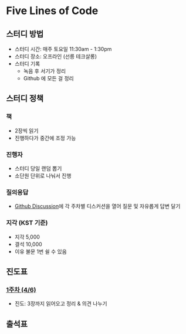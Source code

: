 # Five Lines of Code

## 스터디 방법

- 스터디 시간: 매주 토요일 11:30am - 1:30pm
- 스터디 장소: 오프라인 (선릉 테크살롱)
- 스터디 기록
  - 녹음 후 서기가 정리
  - Github 에 모든 걸 정리

## 스터디 정책

### 책

- 2장씩 읽기
- 진행하다가 중간에 조정 가능

### 진행자

- 스터디 당일 랜덤 뽑기
- 소단원 단위로 나눠서 진행

### 질의응답

- [Github Discussion](https://github.com/elegant-functional-2023/five-lines-of-code/discussions)에 각 주차별 디스커션을 열어 질문 및 자유롭게 답변 달기

### 지각 (KST 기준)

- 지각 5,000
- 결석 10,000
- 이유 불문 1번 쉴 수 있음

## 진도표

### [1주차 (4/6)](https://github.com/elegant-functional-2023/five-lines-of-code/discussions/2)

- 진도: 3장까지 읽어오고 정리 & 의견 나누기

## 출석표
